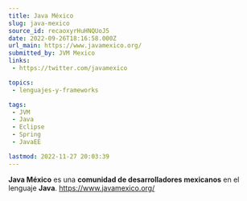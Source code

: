 ```yaml
---
title: Java México
slug: java-mexico
source_id: recaoxyrHuHNQUoJ5
date: 2022-09-26T18:16:58.000Z
url_main: https://www.javamexico.org/
submitted_by: JVM Mexico
links: 
 - https://twitter.com/javamexico

topics: 
 - lenguajes-y-frameworks

tags: 
 - JVM
 - Java
 - Eclipse
 - Spring
 - JavaEE

lastmod: 2022-11-27 20:03:39
---
```


**Java México** es una **comunidad de desarrolladores mexicanos** en el lenguaje **Java**. https://www.javamexico.org/
